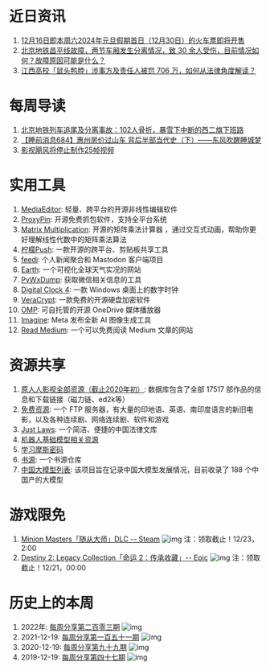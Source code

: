 # 近日资讯

1. [12月16日即本周六2024年元旦假期首日（12月30日）的火车票即将开售](https://mp.weixin.qq.com/s/mBPhCGp30HIpuvgSHkzFrA)
2. [北京地铁昌平线故障，两节车厢发生分离情况，致 30 余人受伤，目前情况如何？故障原因可能是什么？](https://www.zhihu.com/question/634873095)
3. [江西高校「鼠头鸭脖」涉事方及责任人被罚 706 万，如何从法律角度解读？](https://www.zhihu.com/question/634991473)

# 每周导读

1. [北京地铁列车追尾及分离事故：102人骨折，暴雪下中断的西二旗下班路](https://mp.weixin.qq.com/s/gRWkmZiZHyM_L2m38As_oQ)
2. [【睡前消息684】惠州房价过山车 背后半部当代史（下）——东风吹醒睡城梦](https://www.bilibili.com/video/BV1Jc411y7kz)
3. [影视飓风将停止制作25帧视频](https://www.bilibili.com/video/BV1hp4y1f7B5)

# 实用工具

1. [MediaEditor](https://github.com/opencodewin/MediaEditor): 轻量、跨平台的开源非线性编辑软件
2. [ProxyPin](https://github.com/wanghongenpin/network_proxy_flutter): 开源免费抓包软件，支持全平台系统
3. [Matrix Multiplication](https://github.com/staltz/matrixmultiplication.xyz): 开源的矩阵乘法计算器 ，通过交互式动画，帮助你更好理解线性代数中的矩阵乘法算法
4. [柠檬Push](https://github.com/ishare20/lemonPush): 一款开源的跨平台、剪贴板共享工具
5. [feedi](https://github.com/facundoolano/feedi): 个人新闻聚合和 Mastodon 客户端项目
6. [Earth](https://github.com/cambecc/earth): 一个可视化全球天气实况的网站
7. [PyWxDump](https://github.com/xaoyaoo/PyWxDump): 获取微信相关信息的工具
8. [Digital Clock 4](https://sourceforge.net/projects/digitalclock4/): 一款 Windows 桌面上的数字时钟
9. [VeraCrypt](https://veracrypt.fr/code/): 一款免费的开源硬盘加密软件
10. [OMP](https://github.com/nini22P/omp): 可自托管的开源 OneDrive 媒体播放器
11. [Imagine](https://imagine.meta.com/): Meta 发布全新 AI 图像生成工具
12. [Read Medium](https://readmedium.com/): 一个可以免费阅读 Medium 文章的网站 

# 资源共享

1. [原人人影视全部资源（截止2020年初）](https://github.com/tgbot-collection/YYeTsBot): 数据库包含了全部 17517 部作品的信息和下载链接（磁力链、ed2k等）
2. [免费资源](http://137.74.205.221:9099/): 一个 FTP 服务器，有大量的印地语、英语、南印度语言的新旧电影，以及各种连续剧、网络连续剧、软件和游戏
3. [Just Laws](https://github.com/ImCa0/just-laws): 一个简洁、便捷的中国法律文库
4. [机器人基础模型相关资源](https://github.com/robotics-survey/Awesome-Robotics-Foundation-Models)
5. [学习摩斯密码](https://www.perry.qa/morse)
6. [书源](https://github.com/shidahuilang/shuyuan): 一个书源仓库
7. [中国大模型列表](https://github.com/wgwang/LLMs-In-China): 该项目旨在记录中国大模型发展情况，目前收录了 188 个中国产的大模型

# 游戏限免

1. [Minion Masters「随从大师」DLC -- Steam](https://store.steampowered.com/app/2679280/Minion_Masters__Mountain_Song/)
![img](https://mmbiz.qpic.cn/sz_mmbiz_jpg/pDARXZuibAKTwoNHiaxI6NALk5MAbSQpFoBleR7AQMzbiauW4zZTLuw3obpB3zibia81zW1on0HcqhzElDjY9rGJFbw/640?wx_fmt=jpeg&amp;from=appmsg)
注：领取截止！12/23，2:00
2. [Destiny 2: Legacy Collection「命运 2：传承收藏」-- Epic](https://store.epicgames.com/zh-CN/p/destiny-2--legacy-collection-2023)
![img](https://mmbiz.qpic.cn/sz_mmbiz_jpg/pDARXZuibAKTwoNHiaxI6NALk5MAbSQpFoDpn5LBtWY07Rv0ffT6E6yssyQgYiaxiaoX2PXqC3nGOqcIT3xo37jiaUQ/640?wx_fmt=jpeg&amp;from=appmsg)
注：领取截止！12/21，00:00

# 历史上的本周

1. 2022年: [每周分享第二百零三期](https://mp.weixin.qq.com/s/Hp_YtSLzXuE6Gd2vRnCk8w)
![img](https://mmbiz.qpic.cn/sz_mmbiz_jpg/pDARXZuibAKSyVAgxWP9wSKZ9Al84KHnz9yL9pLN8BAH9Yq0OZ6au06O18ib7ibYGFRggdbaBlTPg0hFg4WIRkdxw/640?wx_fmt=jpeg&wxfrom=5&wx_lazy=1&wx_co=1)
2. 2021-12-19: [每周分享第一百五十一期](https://mp.weixin.qq.com/s/-hn5JfPtkdHbjuc34TFXQQ)
![img](https://mmbiz.qpic.cn/sz_mmbiz_jpg/pDARXZuibAKTfR0NyAgLpsIZP7ZyRiahEtud2j97hSmfCUIIGrSvdTLJ4c5PkoC9rmicg062NibicCWpCxY4oPGSgaQ/640?wx_fmt=jpeg&wxfrom=5&wx_lazy=1&wx_co=1)
3. 2020-12-19: [每周分享第九十九期](https://mp.weixin.qq.com/s/57ROcAeXu3I2VyZZ05V9dA)
![img](https://mmbiz.qpic.cn/sz_mmbiz_jpg/pDARXZuibAKRDpc9f152KHbjxGz8ZPX7sRjGRGI4qOoPbVgjbLlQX1Y1yUNvgj2MJ3AT7dK6VianvGJgBfqR42hw/640?wx_fmt=jpeg&wxfrom=5&wx_lazy=1&wx_co=1)
4. 2019-12-19: [每周分享第四十七期](已删除)
![img](https://mmbiz.qpic.cn/sz_mmbiz_png/pDARXZuibAKQ3EcdurHjxgl912UdPbbmq0qRway7PicyGOrvC3szNdTseibB0byYic85zEElibjBU6zva6syoVfSzrg/640?wx_fmt=jpeg&wxfrom=5&wx_lazy=1&wx_co=1)
